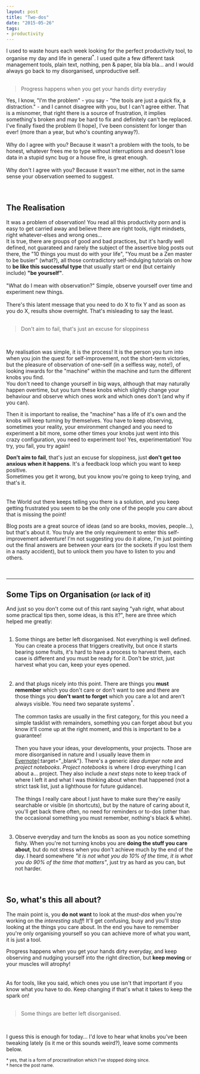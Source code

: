 ```yaml
---
layout: post
title: "Two-dos"
date: "2015-05-26"
tags:
- productivity
---
```


I used to waste hours each week looking for the perfect productivity tool, to
organise my day and life in general<sup>*</sup>. I used quite a few different
task management tools, plain text, nothing, pen & paper, bla bla bla... and I
would always go back to my disorganised, unproductive self.  
&nbsp;  

<blockquote>
Progress happens when you get your hands dirty everyday
</blockquote>

Yes, I know, "I'm the problem" - you say - "the tools are just a quick fix, a
distraction." - and I cannot disagree with you, but I can't agree either. That
is a misnomer, that right there is a source of frustration, it implies
something's broken and may be hard to fix and definitely can't be replaced.  
I've finally fixed the problem (I hope), I've been consistent for longer than ever!
(more than a year, but who's counting anyway?).  
&nbsp;  
Why do I agree with you? Because it wasn't a problem with the tools, to be honest,
whatever frees me to type without interruptions and doesn't lose data
in a stupid sync bug or a house fire, is great enough.  
&nbsp;  
Why don't I agree with you? Because it wasn't me either, not in the same sense your
observation seemed to suggest.  
&nbsp;  
&nbsp;  

## The Realisation

It was a problem of observation! You read all this productivity porn and is easy
to get carried away and believe there are right tools, right mindsets, right
whatever-elses and wrong ones...  
It is true, there are groups of good and bad
practices, but it's hardly well defined, not guarateed and rarely the subject of
the assertive blog posts out there, the "10 things you must do with your life",
"You must be a Zen master to be busier" (what?), all those contradictory
self-indulging tutorials on how to **be like this successful type** that usually
start or end (but certainly include) **"be yourself"**.  
&nbsp;  
"What do I mean with observation?" Simple, observe yourself over time and
experiment new things.  
&nbsp;  
There's this latent message that you need to do X to fix Y and as soon as you do
X, results show overnight. That's misleading to say the least.  
&nbsp;  

<blockquote>
Don't aim to fail, that's just an excuse for sloppiness
</blockquote>
&nbsp;  

My realisation was simple, it is the process! It is the person you turn into when
you join the quest for self-improvement, not the short-term victories, but the
pleasure of observation of one-self (in a selfless way, note!), of looking inwards
for the "machine" within the machine and turn the different knobs you find.  
You don't need to change yourself in big ways, although that may naturally
happen overtime, but you turn these knobs which slightly change your behaviour and
observe which ones work and which ones don't (and why if you can).  

Then it is important to realise, the "machine" has a life of it's own and the
knobs will keep turning by themselves. You have to keep observing, sometimes your
reality, your environment changed and you need to experiment a bit more, some
other times your knobs just went into this crazy configuration, you need to
experiment too! Yes, experimentation! You try, you fail, you try again!  

**Don't aim to fail**, that's just an excuse for sloppiness, just **don't get
too anxious when it happens**. It's a feedback loop which you want to keep positive.  
Sometimes you get it wrong, but you know you're going to keep trying, and that's it.  
&nbsp;  
&nbsp;  
The World out there keeps telling you there is a solution, and you
keep getting frustrated you seem to be the only one of the people you care about
that is missing the point!  

Blog posts are a great source of ideas (and so are books, movies, people...),
but that's about it. You truly are the only requirement to enter this
self-improvement adventure! I'm not suggesting you do it alone, I'm just pointing out
the final answers are between your ears (or the sockets if you lost them in a
nasty accident), but to unlock them you have to listen to you and others.  
&nbsp;  
&nbsp;  

---  

## Some Tips on Organisation <small>(or lack of it)</small>

And just so you don't come out of this rant saying "yah right, what about some
practical tips then, some ideas, is this it?", here are three which helped me greatly:  
&nbsp;  

1. Some things are better left disorganised. Not everything is well defined. You
can create a process that triggers creativity, but once it starts bearing some
fruits, it's hard to have a process to harvest them, each case is different and
you must be ready for it. Don't be strict, just harvest what you can, keep your
eyes opened.  
&nbsp;  
&nbsp;  
1. and that plugs nicely into this point. There are things you **must remember**
which you don't care or don't want to see and there are those things you **don't
want to forget** which you care a lot and aren't always visible. You need two
separate systems<sup>†</sup>.  
&nbsp;  
The common tasks are usually in the first category, for this you need a simple
tasklist with remainders, something you can forget about but you know it'll come
up at the right moment, and this is important to be a guarantee!  
&nbsp;  
Then you have your ideas, your developments, your projects.
Those are more disorganised in nature and I usually leave them in
[Evernote](https://evernote.com/){:target="_blank"}. There's a generic _idea dumper_ note and _project
notebooks_. _Project notebooks_ is where I drop everything I can about a... project.
They also include a *next steps* note to keep track
of where I left it and what I was thinking about when that happened
(not a strict task list, just a lighthouse for future guidance).  
&nbsp;  
The things I really care about I just have to make sure they're easily searchable
or visible (in shortcuts), but by the nature of caring about it, you'll get back
there often, no need for reminders or to-dos (other than the occasional something
you must remember, nothing's black & white).  
&nbsp;  
&nbsp;  
1. Observe everyday and turn the knobs as soon as you notice something fishy.
When you're not turning knobs you are **doing the stuff you care about**, but
do not stress when you don't achieve much by the end of the day. I heard somewhere
_"it is not what you do 10% of the time, it is what you do 90% of the time that
matters"_, just try as hard as you can, but not harder.  
&nbsp;  
&nbsp;  

## So, what's this all about?

The main point is, you **do not want** to look at the _must-dos_ when you're
working on the _interesting stuff_! It'll get confusing, busy and you'll stop
looking at the things you care about. In the end you have to remember you're only
organising yourself so you can achieve more of what you want, it is just a tool.  

Progress happens when you get your hands dirty everyday, and keep observing
and nudging yourself into the right direction, but **keep moving** or your muscles
will atrophy!  
&nbsp;  
&nbsp;  
As for tools, like you said, which ones you use isn't that important if you know
what you have to do. Keep changing if that's what it takes to keep the spark on!  
&nbsp;  

<blockquote>
Some things are better left disorganised.
</blockquote>
&nbsp;  

I guess this is enough for today... I'd love to hear what knobs you've been
tweaking lately (is it me or this sounds weird?), leave some comments below.  

<p>
<small>* yes, that is a form of procrastination which I've stopped
doing since.</small><br/>
<small>† hence the post name.</small>  
</p>
